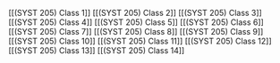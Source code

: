 [[(SYST 205) Class 1]]
[[(SYST 205) Class 2]]
[[(SYST 205) Class 3]]
[[(SYST 205) Class 4]]
[[(SYST 205) Class 5]]
[[(SYST 205) Class 6]]
[[(SYST 205) Class 7]]
[[(SYST 205) Class 8]]
[[(SYST 205) Class 9]]
[[(SYST 205) Class 10]]
[[(SYST 205) Class 11]]
[[(SYST 205) Class 12]]
[[(SYST 205) Class 13]]
[[(SYST 205) Class 14]]